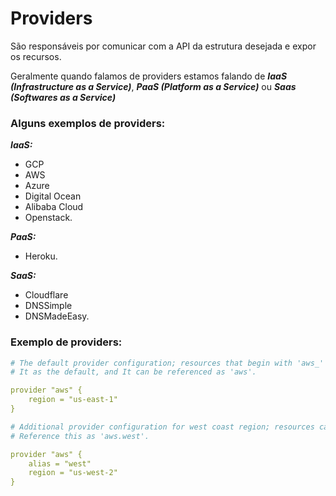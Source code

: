 # Providers

São responsáveis por comunicar com a API da estrutura desejada e expor os recursos.

Geralmente quando falamos de providers estamos falando de _**IaaS (Infrastructure as a Service)**_, _**PaaS (Platform as a Service)**_ ou _**Saas (Softwares as a Service)**_

### Alguns exemplos de providers:

_**IaaS:**_

* GCP
* AWS
* Azure
* Digital Ocean
* Alibaba Cloud
* Openstack.

_**PaaS:**_

* Heroku.

_**SaaS:**_

* Cloudflare
* DNSSimple
* DNSMadeEasy.

### Exemplo de providers:

```yaml
# The default provider configuration; resources that begin with 'aws_' will use
# It as the default, and It can be referenced as 'aws'.

provider "aws" {
    region = "us-east-1"
}

# Additional provider configuration for west coast region; resources can
# Reference this as 'aws.west'.

provider "aws" {
    alias = "west"
    region = "us-west-2"
}
```

